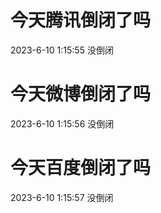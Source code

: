 # 今天腾讯倒闭了吗

2023-6-10 1:15:55 没倒闭

# 今天微博倒闭了吗

2023-6-10 1:15:56 没倒闭

# 今天百度倒闭了吗

2023-6-10 1:15:57 没倒闭

